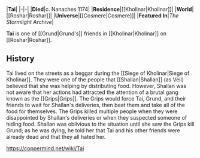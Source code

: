 |**Tai**|
|-|-|
|**Died**|c. Nanaches 1174|
|**Residence**|[[Kholinar\|Kholinar]]|
|**World**|[[Roshar\|Roshar]]|
|**Universe**|[[Cosmere\|Cosmere]]|
|**Featured In**|*The Stormlight Archive*|

**Tai** is one of [[Grund\|Grund's]] friends in [[Kholinar\|Kholinar]] on [[Roshar\|Roshar]].

## History
Tai lived on the streets as a beggar during the [[Siege of Kholinar\|Siege of Kholinar]]. They were one of the people that [[Shallan\|Shallan]] (as Veil) believed that she was helping by distributing food. However, Shallan was not aware that her actions had attracted the attention of a brutal gang known as the [[Grips\|Grips]]. The Grips would force Tai, Grund, and their friends to wait for Shallan's deliveries, then beat them and take all of the food for themselves. The Grips killed multiple people when they were disappointed by Shallan's deliveries or when they suspected someone of hiding food. Shallan was oblivious to the situation until she saw the Grips kill Grund; as he was dying, he told her that Tai and his other friends were already dead and that they all hated her.



https://coppermind.net/wiki/Tai